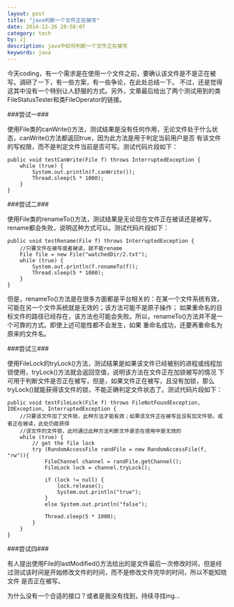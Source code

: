 ```yaml
---
layout: post
title: "java判断一个文件正在被写"
date: 2014-12-26 20:58:07
category: tech
by: zj
description: java中如何判断一个文件正在被写
keywords: java
---
```

今天coding，有一个需求是在使用一个文件之前，要确认该文件是不是正在被写。调研了一下，有一些方案，有一些争论，在此处总结一下。
不过，还是觉得这其中没有一个特别让人舒服的方式。另外，文章最后给出了两个测试用到的类FileStatusTester和类FileOperator的链接。

###尝试一###

使用File类的canWrite()方法，测试结果是没有任何作用，无论文件处于什么状态，canWrite()方法都返回true，因为此方法是用于判定当前用户是否
有该文件的写权限，而不是判定文件当前是否可写。测试代码片段如下：

	public void testCanWrite(File f) throws InterruptedException {
		while (true) {
			System.out.println(f.canWrite());
			Thread.sleep(5 * 1000);
		}
	}

###尝试二###

使用File类的renameTo()方法，测试结果是无论现在文件正在被读还是被写，rename都会失败，说明这种方式可以。测试代码片段如下：

	public void testRename(File f) throws InterruptedException {
		//只要文件在被写或者被读，就不能rename
		File file = new File("watchedDir/2.txt");
		while (true) {
			System.out.println(f.renameTo(f));
			Thread.sleep(5 * 1000);
		}
	}

但是，renameTo()方法是在很多方面都是平台相关的：在某一个文件系统有效，可能在另一个文件系统就是无效的；该方法可能不是原子操作；
如果重命名的目标文件的路径已经存在，该方法也可能会失败。所以，renameTo()方法并不是一个可靠的方式。即使上述可能性都不会发生，如果
重命名成功，还要再重命名为原来的文件名。
	
###尝试三###

使用FileLock的tryLock()方法，测试结果是如果该文件已经被别的进程或线程加锁使用，tryLock()方法就会返回空值，说明该方法在文件正在加锁被写的情况
下可用于判断文件是否正在被写，但是，如果文件正在被写，且没有加锁，那么tryLock()就能获得该文件的锁，不能正确判定文件状态了。测试代码片段如下：

	public void testFileLock(File f) throws FileNotFoundException, IOException, InterruptedException {
		//只要该文件加了文件锁，此种方法才能有效；如果该文件正在被写且没有加文件锁，或者正在被读，此处仍能获得
		//该文件的文件锁，此时通过此种方法判断文件是否在使用中是无效的
		while (true) {
			// get the file lock
			try (RandomAccessFile randFile = new RandomAccessFile(f, "rw")){
				FileChannel channel = randFile.getChannel();
				FileLock lock = channel.tryLock();

				if (lock != null) {
					lock.release();
					System.out.println("true");
				}
				else System.out.println("false");
				
				Thread.sleep(5 * 1000);
			} 
		}
	}
	
###尝试四###

有人提出使用File的lastModified()方法给出的是文件最后一次修改时间，但是经过测试该时间是开始修改文件的时间，而不是修改文件完毕的时间，所以不能知晓文件
是否正在被写。
	
为什么没有一个合适的接口？或者是我没有找到，持续寻找ing...